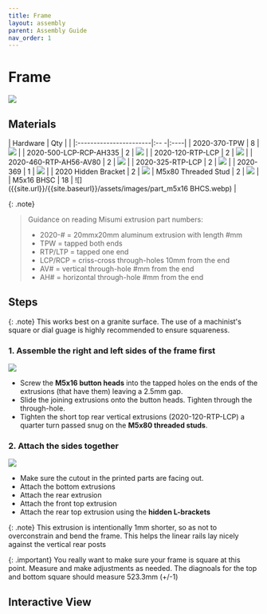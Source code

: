 ```yaml
---
title: Frame
layout: assembly
parent: Assembly Guide
nav_order: 1
---
```


# Frame

![]({{site.url}}/{{site.baseurl}}/assets/images/frame.png)

## Materials

| Hardware               | Qty |     |
|:-----------------------|:-- -|:----|
| 2020-370-TPW           | 8   | ![]({{site.url}}/{{site.baseurl}}/assets/images/part_2020.webp) |
| 2020-500-LCP-RCP-AH335 | 2   | ![]({{site.url}}/{{site.baseurl}}/assets/images/part_2020.webp) |
| 2020-120-RTP-LCP       | 2   | ![]({{site.url}}/{{site.baseurl}}/assets/images/part_2020.webp) |
| 2020-460-RTP-AH56-AV80 | 2   | ![]({{site.url}}/{{site.baseurl}}/assets/images/part_2020.webp) |
| 2020-325-RTP-LCP       | 2   | ![]({{site.url}}/{{site.baseurl}}/assets/images/part_2020.webp) |
| 2020-369               | 1   | ![]({{site.url}}/{{site.baseurl}}/assets/images/part_2020.webp) |
| 2020 Hidden Bracket    | 2   | ![]({{site.url}}/{{site.baseurl}}/assets/images/part_misumi_hidden_bracket.webp)
| M5x80 Threaded Stud    | 2  | ![]({{site.url}}/{{site.baseurl}}/assets/images/part_m5x80_stud.webp) |
| M5x16 BHSC             | 18  | ![]({{site.url}}/{{site.baseurl}}/assets/images/part_m5x16 BHCS.webp) |


{: .note}
> Guidance on reading Misumi extrusion part numbers:
> - 2020-# = 20mmx20mm aluminum extrusion with length #mm
> - TPW = tapped both ends
> - RTP/LTP = tapped one end
> - LCP/RCP = criss-cross through-holes 10mm from the end
> - AV# = vertical through-hole #mm from the end
> - AH# = horizontal through-hole #mm from the end

## Steps
<!-- <div class="container">
    <iframe width="928" height="522" src="https://www.youtube.com/embed/YqxQBvw9hQc?si=X4uPd5IwG5FWqIBe" title="YouTube video player" frameborder="0" allow="accelerometer; autoplay; clipboard-write; encrypted-media; gyroscope; picture-in-picture; web-share" referrerpolicy="strict-origin-when-cross-origin" allowfullscreen></iframe>
</div> -->

{: .note}
This works best on a granite surface. The use of a machinist's square or dial guage is highly recommended to ensure squareness.

### 1. Assemble the right and left sides of the frame first
![]({{site.url}}/{{site.baseurl}}/assets/images/frame_seq1.gif)
 - Screw the **M5x16 button heads** into the tapped holes on the ends of the extrusions (that have them) leaving a 2.5mm gap.
 - Slide the joining extrusions onto the button heads. Tighten through the through-hole.
 - Tighten the short top rear vertical extrusions (2020-120-RTP-LCP) a quarter turn passed snug on the **M5x80 threaded studs**.

### 2. Attach the sides together
![]({{site.url}}/{{site.baseurl}}/assets/images/frame_seq2.gif)
 - Make sure the cutout in the printed parts are facing out.
 - Attach the bottom extrusions
 - Attach the rear extrusion
 - Attach the front top extrusion
 - Attach the rear top extrusion using the **hidden L-brackets**

{: .note}
This extrusion is intentionally 1mm shorter, so as not to overconstrain and bend the frame. This helps the linear rails lay nicely against the vertical rear posts

{: .important}
You really want to make sure your frame is square at this point. Measure and make adjustments as needed. The diagnoals for the top and bottom square should measure 523.3mm (+/-1)

## Interactive View
<div class="online_3d_viewer"
    style="width: 1000px; height: 600px;"
    model="{{site.url}}/{{site.baseurl}}/assets/3d/Frame.wrl"
    backgroundcolor="244, 246, 250">
</div>